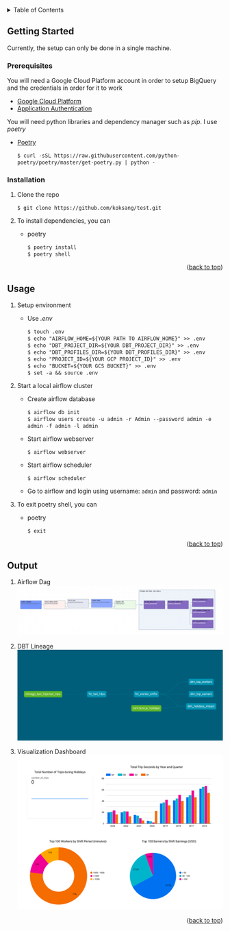 <a name="readme-top"></a>

<details>
  <summary>Table of Contents</summary>
  <ol>
    <li>
      <a href="#getting-started">Getting Started</a>
      <ul>
        <li><a href="#prerequisites">Prerequisites</a></li>
        <li><a href="#installation">Installation</a></li>
      </ul>
    </li>
    <li><a href="#usage">Usage</a></li>
    <li><a href="#output">Usage</a></li>
  </ol>
</details>


<!-- GETTING STARTED -->
## Getting Started

Currently, the setup can only be done in a single machine.

### Prerequisites

You will need a Google Cloud Platform account in order to setup BigQuery and the credentials in order for it to work
* [Google Cloud Platform][gcp-url]
* [Application Authentication][appauth-url]

You will need python libraries and dependency manager such as *pip*. I use *poetry*
* [Poetry][poetry-url]

    ```console
    $ curl -sSL https://raw.githubusercontent.com/python-poetry/poetry/master/get-poetry.py | python -
    ```

### Installation
1. Clone the repo

    ```console
    $ git clone https://github.com/koksang/test.git
    ```

2. To install dependencies, you can

    * poetry
        ```console
        $ poetry install
        $ poetry shell
        ```

<p align="right">(<a href="#readme-top">back to top</a>)</p>

<!-- USAGE EXAMPLES -->
## Usage

1. Setup environment
    * Use _.env_
        ```console
        $ touch .env
        $ echo "AIRFLOW_HOME=${YOUR PATH TO AIRFLOW_HOME}" >> .env
        $ echo "DBT_PROJECT_DIR=${YOUR DBT_PROJECT_DIR}" >> .env
        $ echo "DBT_PROFILES_DIR=${YOUR DBT_PROFILES_DIR}" >> .env
        $ echo "PROJECT_ID=${YOUR GCP PROJECT_ID}" >> .env
        $ echo "BUCKET=${YOUR GCS BUCKET}" >> .env
        $ set -a && source .env
        ```

2. Start a local airflow cluster
    * Create airflow database

        ```console
        $ airflow db init
        $ airflow users create -u admin -r Admin --password admin -e admin -f admin -l admin
        ```

    * Start airflow webserver

        ```console
        $ airflow webserver
        ```
    
    * Start airflow scheduler

        ```console
        $ airflow scheduler
        ```

    * Go to airflow and login using username: `admin` and password: `admin`

3. To exit poetry shell, you can

    * poetry
        ```console
        $ exit
        ```

<p align="right">(<a href="#readme-top">back to top</a>)</p>

## Output

1. Airflow Dag
![dbt_lineage](images/airflow_dag.png)

2. DBT Lineage
![dbt_lineage](images/dbt_lineage.png)

3. Visualization Dashboard
![insights_report](images/insights_report.png)

<p align="right">(<a href="#readme-top">back to top</a>)</p>

<!-- setup -->
[gcp-url]: https://cloud.google.com
[appauth-url]: https://cloud.google.com/docs/authentication/getting-started#setting_the_environment_variable
[poetry-url]: https://python-poetry.org/docs/#installation